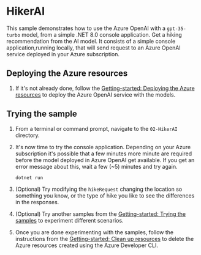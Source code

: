 # HikerAI

This sample demonstrates how to use the Azure OpenAI with a `gpt-35-turbo` model, from a simple .NET 8.0 console application. Get a hiking recommendation from the AI model. It consists of a simple console application,running locally, that will send request to an Azure OpenAI service deployed in your Azure subscription. 

## Deploying the Azure resources

1. If it's not already done, follow the [Getting-started: Deploying the Azure resources](../README.md#deploying-the-azure-resources) to deploy the Azure OpenAI service with the models.

## Trying the sample

1. From a terminal or command prompt, navigate to the `02-HikerAI` directory.
   
2. It's now time to try the console application. Depending on your Azure subscription it's possible that a few minutes more minute are required before the model deployed in Azure OpenAI get available. If you get an error message about this, wait a few (~5) minutes and try again.
	```bash
	dotnet run
	```
3. (Optional) Try modifying the `hikeRequest` changing the location so something you know, or the type of hike you like  to see the differences in the responses.

4. (Optional) Try another samples from the [Getting-started: Trying the samples](../README.md#trying-the-samples) to experiment different scenarios.

5. Once you are done experimenting with the samples, follow the instructions from the [Getting-started: Clean up resources](../README.md#clean-up-resources) to delete the Azure resources created using the Azure Developer CLI.

